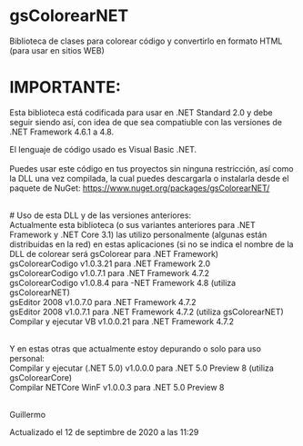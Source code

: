 # gsColorearNET
Biblioteca de clases para colorear código y convertirlo en formato HTML (para usar en sitios WEB)
<br> 
 
IMPORTANTE:
===========
Esta biblioteca está codificada para usar en .NET Standard 2.0 y debe seguir siendo así, con idea de que sea compatiuble con las versiones de .NET Framework 4.6.1 a 4.8.
<br>
 
El lenguaje de código usado es Visual Basic .NET.<br>
<br>
Puedes usar este código en tus proyectos sin ninguna restricción, así como la DLL una vez compilada, la cual puedes descargarla o instalarla desde el paquete de NuGet:
https://www.nuget.org/packages/gsColorearNET/<br>
  
<br>
# Uso de esta DLL y de las versiones anteriores:

<br> 
Actualmente esta biblioteca (o sus variantes anteriores para .NET Framework y .NET Core 3.1) las utilizo personalmente (algunas están distribuidas en la red) en estas aplicaciones (si no se indica el nombre de la DLL de colorear será gsColorear para .NET Framework)<br>
gsColorearCodigo v1.0.3.21 para .NET Framework 2.0<br>
gsColorearCodigo v1.0.7.1 para .NET Framework 4.7.2<br>
gsColorearCodigo v1.0.8.4 para -NET Framework 4.8 (utiliza gsColorearNET)<br>
gsEditor 2008 v1.0.7.0 para .NET Framework 4.7.2<br>
gsEditor 2008 v1.0.7.1 para .NET Framework 4.7.2 (utiliza gsColorearNET)<br>
Compilar y ejecutar VB v1.0.0.21 para .NET Framework 4.7.2<br>
<br> 
 
Y en estas otras que actualmente estoy depurando o solo para uso personal:<br>
Compilar y ejecutar (.NET 5.0) v1.0.0.0 para .NET 5.0 Preview 8 (utiliza gsColorearCore)<br>
Compilar NETCore WinF v1.0.0.3 para .NET 5.0 Preview 8<br>
<br>
 
Guillermo<br>

Actualizado el 12 de septimbre de 2020 a las 11:29

